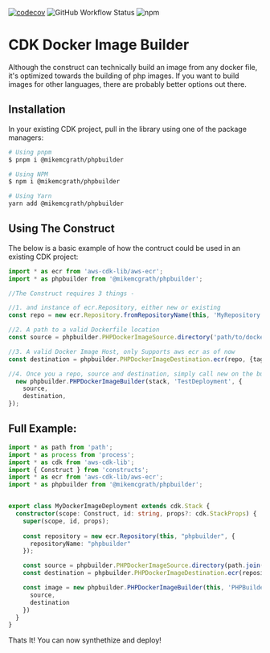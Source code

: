 [![codecov](https://codecov.io/gh/mokeseven7/phpbuilder/branch/main/graph/badge.svg?token=2GBDST81U7)](https://codecov.io/gh/mokeseven7/phpbuilder) ![GitHub Workflow Status](https://img.shields.io/github/actions/workflow/status/mokeseven7/phpbuilder/tests.yml?style=flat) ![npm](https://img.shields.io/npm/v/@mikemcgrath/phpbuilder)

# CDK Docker Image Builder 

Although the construct can technically build an image from any docker file, it's optimized towards the building of php images. If you want to build images for other languages, there are probably better options out there.


## Installation

In your existing CDK project, pull in the library using one of the package managers:

```bash
# Using pnpm
$ pnpm i @mikemcgrath/phpbuilder

# Using NPM
$ npm i @mikemcgrath/phpbuilder

# Using Yarn
yarn add @mikemcgrath/phpbuilder
```

## Using The Construct

The below is a basic example of how the contruct could be used in an existing CDK project:

```typescript
import * as ecr from 'aws-cdk-lib/aws-ecr';
import * as phpbuilder from '@mikemcgrath/phpbuilder';

//The Construct requires 3 things - 

//1. and instance of ecr.Repository, either new or existing
const repo = new ecr.Repository.fromRepositoryName(this, 'MyRepository', 'latest');

//2. A path to a valid Dockerfile location
const source = phpbuilder.PHPDockerImageSource.directory('path/to/dockerfile');

//3. A valid Docker Image Host, only Supports aws ecr as of now
const destination = phpbuilder.PHPDockerImageDestination.ecr(repo, {tag: 'latest'});

//4. Once you a repo, source and destination, simply call new on the builder
  new phpbuilder.PHPDockerImageBuilder(stack, 'TestDeployment', {
    source,
    destination,
});
```


## Full Example:

```typescript
import * as path from 'path';
import * as process from 'process';
import * as cdk from 'aws-cdk-lib';
import { Construct } from 'constructs';
import * as ecr from 'aws-cdk-lib/aws-ecr';
import * as phpbuilder from '@mikemcgrath/phpbuilder';


export class MyDockerImageDeployment extends cdk.Stack {
  constructor(scope: Construct, id: string, props?: cdk.StackProps) {
    super(scope, id, props);
    
    const repository = new ecr.Repository(this, "phpbuilder", {
      repositoryName: "phpbuilder"
    });

    const source = phpbuilder.PHPDockerImageSource.directory(path.join(process.cwd()));
    const destination = phpbuilder.PHPDockerImageDestination.ecr(repository, {tag: 'latest'});

    const image = new phpbuilder.PHPDockerImageBuilder(this, 'PHPBuilderStack', {
      source,
      destination
    })
  }
}

```

Thats It! You can now synthethize and deploy!



